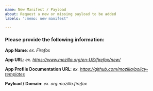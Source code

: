 ```yaml
---
name: New Manifest / Payload
about: Request a new or missing payload to be added
labels: ":memo: new manifest"

---
```


### Please provide the following information:

**App Name**: *ex. Firefox*

**App URL**: *ex. https://www.mozilla.org/en-US/firefox/new/*

**App Profile Documentation URL**: *ex. https://github.com/mozilla/policy-templates*

**Payload / Domain**: *ex. org.mozilla.firefox*